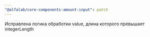 ```yaml
---
"@alfalab/core-components-amount-input": patch
---
```


Исправлена ​​логика обработки value, длина которого превышает integerLength
